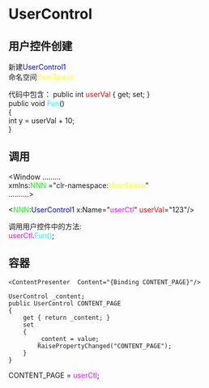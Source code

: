 # UserControl

## 用户控件创建

新建<font color="#0000FF">UserControl1</font>  
命名空间<font color="#FFFF00">UserSpace</font> 


代码中包含：
public int <font color="#FF0000">userVal </font>{ get; set; }  
public void <font color="#00FFFF">Fun</font>()  
{  
    int y = userVal + 10;  
}  

## 调用

<Window .........  
    xmlns:<font color="#00FF00">NNN</font> ="clr-namespace:<font color="#FFFF00">UserSpace</font>"   
     ..........>  

<<font color="#00FF00">NNN</font>:<font color="#0000FF">UserControl1</font>  x:Name="<font color="#FF00FF">userCtl</font>"  <font color="#FF0000">userVal</font>="123"/>


调用用户控件中的方法:  
<font color="#FF00FF">userCtl</font>.<font color="#00FFFF">Fun()</font>;

## 容器

```
<ContentPresenter  Content="{Binding CONTENT_PAGE}"/>

UserControl _content;
public UserControl CONTENT_PAGE
{
    get { return _content; }
    set
    {
        _content = value;
        RaisePropertyChanged("CONTENT_PAGE");
    }
}
```

CONTENT_PAGE = <font color="#FF00FF">userCtl</font>;
